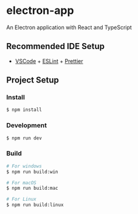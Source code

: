 # electron-app

An Electron application with React and TypeScript

## Recommended IDE Setup

- [VSCode](https://code.visualstudio.com/) + [ESLint](https://marketplace.visualstudio.com/items?itemName=dbaeumer.vscode-eslint) + [Prettier](https://marketplace.visualstudio.com/items?itemName=esbenp.prettier-vscode)

## Project Setup

### Install

```bash
$ npm install
``` 
   
### Development  

```bash
$ npm run dev
```

### Build 

```bash
# For windows
$ npm run build:win 

# For macOS 
$ npm run build:mac

# For Linux
$ npm run build:linux
```
